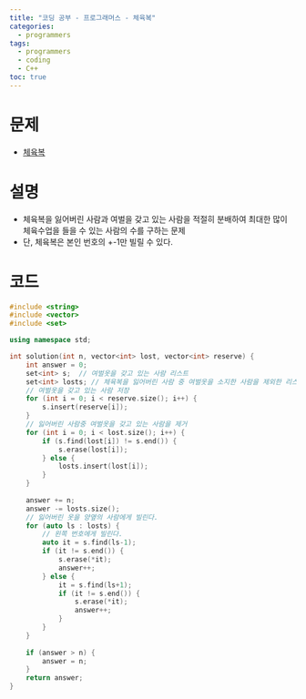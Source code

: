```yaml
---
title: "코딩 공부 - 프로그래머스 - 체육복"
categories: 
  - programmers
tags:
  - programmers
  - coding
  - C++
toc: true
---
```

# 문제
- [체육복](https://school.programmers.co.kr/learn/courses/30/lessons/42862)

# 설명
- 체육복을 잃어버린 사람과 여벌을 갖고 있는 사람을 적절히 분배하여 최대한 많이 체육수업을 들을 수 있는 사람의 수를 구하는 문제
- 단, 체육복은 본인 번호의 +-1만 빌릴 수 있다.

# 코드

```cpp
#include <string>
#include <vector>
#include <set>

using namespace std;

int solution(int n, vector<int> lost, vector<int> reserve) {
    int answer = 0;
    set<int> s;  // 여벌옷을 갖고 있는 사람 리스트
    set<int> losts; // 체육복을 잃어버린 사람 중 여벌옷을 소지한 사람을 제외한 리스트
    // 여벌옷을 갖고 있는 사람 저장
    for (int i = 0; i < reserve.size(); i++) {
        s.insert(reserve[i]);
    }
    // 잃어버린 사람중 여벌옷을 갖고 있는 사람을 제거
    for (int i = 0; i < lost.size(); i++) {
        if (s.find(lost[i]) != s.end()) {
            s.erase(lost[i]);
        } else {
            losts.insert(lost[i]);
        }
    }
    
    answer += n;
    answer -= losts.size();
    // 잃어버린 옷을 양옆의 사람에게 빌린다.
    for (auto ls : losts) {
        // 왼쪽 번호에게 빌린다.
        auto it = s.find(ls-1);
        if (it != s.end()) {
            s.erase(*it);
            answer++;
        } else {
            it = s.find(ls+1);
            if (it != s.end()) {
                s.erase(*it);
                answer++;
            }
        }
    }
    
    if (answer > n) {
        answer = n;
    }
    return answer;
}
```